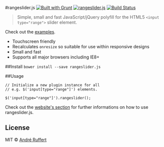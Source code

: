 #rangeslider.js [![Built with Grunt](https://cdn.gruntjs.com/builtwith.png)](http://gruntjs.com/) [![rangeslider.js](http://img.shields.io/badge/rangeslider-.js-00ff00.svg)](http://andreruffert.github.io/rangeslider.js/) [![Build Status](https://travis-ci.org/andreruffert/rangeslider.js.svg?branch=develop)](https://travis-ci.org/andreruffert/rangeslider.js)

>Simple, small and fast JavaScript/jQuery polyfill for the HTML5 `<input type="range">` slider element.
            
Check out the [examples](http://andreruffert.github.io/rangeslider.js/).

* Touchscreen friendly
* Recalculates `onresize` so suitable for use within responsive designs
* Small and fast
* Supports all major browsers including IE8+

##Install
``bower install --save rangeslider.js``


##Usage

```
// Initialize a new plugin instance for all
// e.g. $('input[type="range"]') elements.

$('input[type="range"]').rangeslider();
```

Check out the [website's section](http://andreruffert.github.io/rangeslider.js/#usage) for further informations on how to use rangeslider.js.


## License
MIT © [André Ruffert](http://andreruffert.com)
